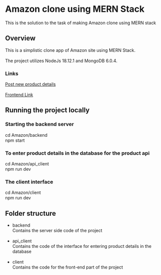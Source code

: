 # Amazon clone using MERN Stack

This is the solution to the task of making Amazon clone using MERN stack


## Overview

This is a simplistic clone app of Amazon site using MERN Stack.<br/>  
The project utilizes NodeJs 18.12.1 and MongoDB 6.0.4.<br/>

### Links

[Post new product details](https://amazon-product-api-post.cyclic.app/api/product)
<br/><br/>
[Frontend Link](https://amazon-client-two.vercel.app)



## Running the project locally

### Starting the backend server

cd Amazon/backend <br/>
npm start <br/>

### To enter product details in the database for the product api

cd Amazon/api_client <br/>
npm run dev <br/>

### The client interface

cd Amazon/client <br/>
npm run dev <br/>


## Folder structure
 - backend <br/>
    Contains the server side code of the project <br/><br/>
 - api_client <br/>
    Contains the code of the interface for entering product details in the database<br/><br/> 
 - client <br/>
    Contains the code for the front-end part of the project <br/><br/>
    

